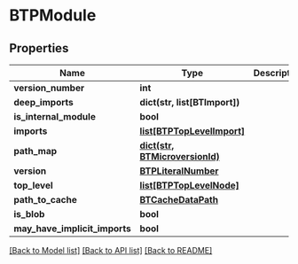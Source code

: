 # BTPModule

## Properties
Name | Type | Description | Notes
------------ | ------------- | ------------- | -------------
**version_number** | **int** |  | [optional] 
**deep_imports** | **dict(str, list[BTImport])** |  | [optional] 
**is_internal_module** | **bool** |  | [optional] 
**imports** | [**list[BTPTopLevelImport]**](BTPTopLevelImport.md) |  | [optional] 
**path_map** | [**dict(str, BTMicroversionId)**](BTMicroversionId.md) |  | [optional] 
**version** | [**BTPLiteralNumber**](BTPLiteralNumber.md) |  | [optional] 
**top_level** | [**list[BTPTopLevelNode]**](BTPTopLevelNode.md) |  | [optional] 
**path_to_cache** | [**BTCacheDataPath**](BTCacheDataPath.md) |  | [optional] 
**is_blob** | **bool** |  | [optional] 
**may_have_implicit_imports** | **bool** |  | [optional] 

[[Back to Model list]](../README.md#documentation-for-models) [[Back to API list]](../README.md#documentation-for-api-endpoints) [[Back to README]](../README.md)


